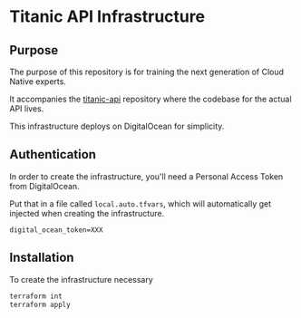 # Titanic API Infrastructure

## Purpose

The purpose of this repository is for training the next generation of Cloud Native experts. 

It accompanies the [titanic-api](https://github.com/chris-cmsoft/titanic-api) repository where the codebase for the actual API lives.

This infrastructure deploys on DigitalOcean for simplicity.

## Authentication

In order to create the infrastructure, you'll need a Personal Access Token from DigitalOcean.

Put that in a file called `local.auto.tfvars`, which will automatically get injected when creating the infrastructure.

```hcl-terraform
digital_ocean_token=XXX
```

## Installation

To create the infrastructure necessary

```bash
terraform int
terraform apply 
```